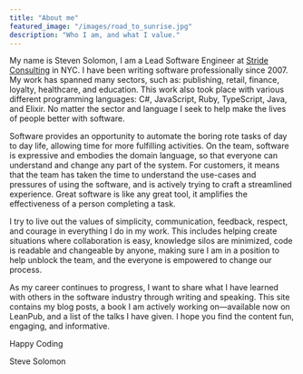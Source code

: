 ```yaml
---
title: "About me"
featured_image: "/images/road_to_sunrise.jpg"
description: "Who I am, and what I value."
---
```


My name is Steven Solomon, I am a Lead Software Engineer at [Stride Consulting](https://www.stridenyc.com/) in NYC. I have been writing software professionally since 2007. My work has spanned many sectors, such as: publishing, retail, finance, loyalty, healthcare, and education. This work also took place with various different programming languages: C#, JavaScript, Ruby, TypeScript, Java, and Elixir. No matter the sector and language I seek to help make the lives of people better with software. 

Software provides an opportunity to automate the boring rote tasks of day to day life, allowing time for more fulfilling activities. On the team, software is expressive and embodies the domain language, so that everyone can understand and change any part of the system. For customers, it means that the team has taken the time to understand the use-cases and pressures of using the software, and is actively trying to craft a streamlined experience. Great software is like any great tool, it amplifies the effectiveness of a person completing a task.

I try to live out the values of simplicity, communication, feedback, respect, and courage in everything I do in my work. This includes helping create situations where collaboration is easy, knowledge silos are minimized, code is readable and changeable by anyone, making sure I am in a position to help unblock the team, and the everyone is empowered to change our process. 

As my career continues to progress, I want to share what I have learned with others in the software industry through writing and speaking. This site contains my blog posts, a book I am actively working on—available now on LeanPub, and a list of the talks I have given. I hope you find the content fun, engaging, and informative. 

Happy Coding

Steve Solomon
